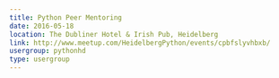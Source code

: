 ```yaml
---
title: Python Peer Mentoring
date: 2016-05-18
location: The Dubliner Hotel & Irish Pub, Heidelberg
link: http://www.meetup.com/HeidelbergPython/events/cpbfslyvhbxb/
usergroup: pythonhd
type: usergroup
---
```

